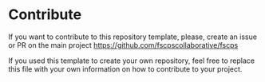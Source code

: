 # Contribute

If you want to contribute to this repository template, please, create an issue or  PR on the main project https://github.com/fscpscollaborative/fscps

If you used this template to create your own repository, feel free to replace this file with your own information on how to contribute to your project.

